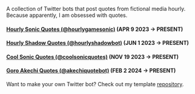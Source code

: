 A collection of Twitter bots that post quotes from fictional media hourly. Because apparently, I am obsessed with quotes.

#### [Hourly Sonic Quotes (@hourlygamesonic)](https://twitter.com/hourlygamesonic) (APR 9 2023 -> PRESENT)

#### [Hourly Shadow Quotes (@hourlyshadowbot)](https://twitter.com/hourlyshadowbot) (JUN 1 2023 -> PRESENT)

#### [Cool Sonic Quotes (@coolsonicquotes)](https://twitter.com/coolsonicquotes) (NOV 19 2023 -> PRESENT)

#### [Goro Akechi Quotes (@akechiquotebot)](https://twitter.com/akechiquotebot) (FEB 2 2024 -> PRESENT)

Want to make your own Twitter bot? Check out my template [repository](https://github.com/ALTCODE255/template_twitter_bot).
